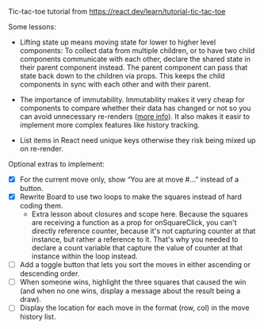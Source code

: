 Tic-tac-toe tutorial from https://react.dev/learn/tutorial-tic-tac-toe


Some lessons:

- Lifting state up means moving state for lower to higher level components: To collect data from multiple children, or to have two child components communicate with each other, declare the shared state in their parent component instead. The parent component can pass that state back down to the children via props. This keeps the child components in sync with each other and with their parent.

- The importance of immutability. Immutability makes it very cheap for components to compare whether their data has changed or not so you can avoid unnecessary re-renders ([more info](https://react.dev/reference/react/memo#usage)). It also makes it easir to implement more complex features like history tracking.

- List items in React need unique keys otherwise they risk being mixed up on re-render.


Optional extras to implement:

- [x] For the current move only, show “You are at move #…” instead of a button.
- [x] Rewrite Board to use two loops to make the squares instead of hard coding them.
	- Extra lesson about closures and scope here. Because the squares are receiving a function as a prop for onSquareClick, you can't directly reference counter, because it's not capturing counter at that instance, but rather a reference to it. That's why you needed to declare a count variable that capture the value of counter at that instance within the loop instead.
- [ ] Add a toggle button that lets you sort the moves in either ascending or descending order.
- [ ] When someone wins, highlight the three squares that caused the win (and when no one wins,  display a message about the result being a draw).
- [ ] Display the location for each move in the format (row, col) in the move history list.